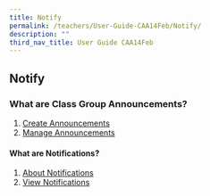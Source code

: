 ```yaml
---
title: Notify
permalink: /teachers/User-Guide-CAA14Feb/Notify/
description: ""
third_nav_title: User Guide CAA14Feb
---
```

## Notify

### What are Class Group Announcements?
1. <a href="/user-guide/Teachers-UG/aboutlessons/" target="_blank">Create Announcements</a>
2. <a href="/user-guide/Teachers-UG/createlesson/" target="_blank">Manage Announcements</a>

#### What are Notifications?

1. <a href="/user-guide/Teachers-UG/aboutlessons/" target="_blank">About Notifications</a>
2. <a href="/user-guide/Teachers-UG/createlesson/" target="_blank">View Notifications</a>